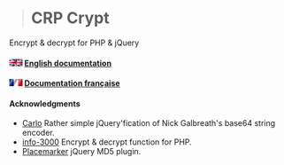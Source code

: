 > # CRP Crypt
Encrypt & decrypt for PHP & jQuery

#### ![fr](img/en.gif) [ English documentation](Doc/CRP_EN.md)

#### ![fr](img/fr.gif) [ Documentation française](Doc/CRP_FR.md)

#### Acknowledgments

* [Carlo](https://github.com/carlo/jquery-base64) Rather simple jQuery'fication of Nick Galbreath's base64 string encoder.
* [info-3000](http://www.info-3000.com/) Encrypt & decrypt function for PHP.
* [Placemarker](https://github.com/placemarker/jQuery-MD5) jQuery MD5 plugin.